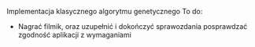 Implementacja klasycznego algorytmu genetycznego
To do:

- Nagrać filmik, oraz uzupełnić i dokończyć sprawozdania posprawdzać zgodność aplikacji z wymaganiami
